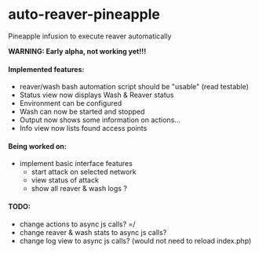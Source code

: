 auto-reaver-pineapple
=====================

Pineapple infusion to execute reaver automatically

<b>WARNING: Early alpha, not working yet!!!</b>

#### Implemented features:
* reaver/wash bash automation script should be "usable" (read testable)
* Status view now displays Wash & Reaver status
* Environment can be configured
* Wash can now be started and stopped
* Output now shows some information on actions...
* Info view now lists found access points

#### Being worked on:
* implement basic interface features
  * start attack on selected network
  * view status of attack
  * show all reaver & wash logs ?

#### TODO:
* change actions to async js calls? =/
* change reaver & wash stats to async js calls?
* change log view to async js calls? (would not need to reload index.php)
